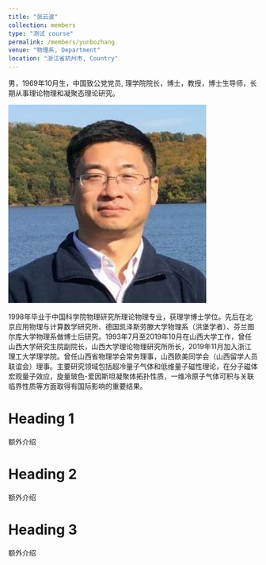 ```yaml
---
title: "张云波"
collection: members
type: "测试 course"
permalink: /members/yunbozhang
venue: "物理系, Department"
location: "浙江省杭州市, Country"
---
```


男，1969年10月生，中国致公党党员, 理学院院长，博士，教授，博士生导师，长期从事理论物理和凝聚态理论研究。

<img src='/images/people/yunbozhang.png' width='400' >

1998年毕业于中国科学院物理研究所理论物理专业，获理学博士学位。先后在北京应用物理与计算数学研究所、德国凯泽斯劳滕大学物理系（洪堡学者）、芬兰图尔库大学物理系做博士后研究。1993年7月至2019年10月在山西大学工作，曾任山西大学研究生院副院长，山西大学理论物理研究所所长，2019年11月加入浙江理工大学理学院。曾任山西省物理学会常务理事，山西欧美同学会（山西留学人员联谊会）理事。主要研究领域包括超冷量子气体和低维量子磁性理论，在分子磁体宏观量子效应，旋量玻色-爱因斯坦凝聚体拓扑性质，一维冷原子气体可积与关联临界性质等方面取得有国际影响的重要结果。

Heading 1
======
额外介绍

Heading 2
======
额外介绍

Heading 3
======
额外介绍
